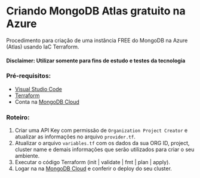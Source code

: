 # Criando MongoDB Atlas gratuito na Azure

Procedimento para criação de uma instância FREE do MongoDB na Azure (Atlas) usando IaC Terraform.

#### Disclaimer: Utilizar somente para fins de estudo e testes da tecnologia

### Pré-requisitos:

- [Visual Studio Code](https://code.visualstudio.com/download)
- [Terraform](https://www.terraform.io/downloads)
- Conta na [MongoDB Cloud](https://cloud.mongodb.com/)

### Roteiro:

1. Criar uma API Key com permissão de `Organization Project Creator` e atualizar as informações no arquivo `provider.tf`.
2. Atualizar o arquivo `variables.tf` com os dados da sua ORG ID, project, cluster name e demais informações que serão utilizados para criar o seu ambiente.
4. Executar o código Terraform (init | validate | fmt | plan | apply).
5. Logar na na [MongoDB Cloud](https://cloud.mongodb.com/) e conferir o deploy do seu cluster.

